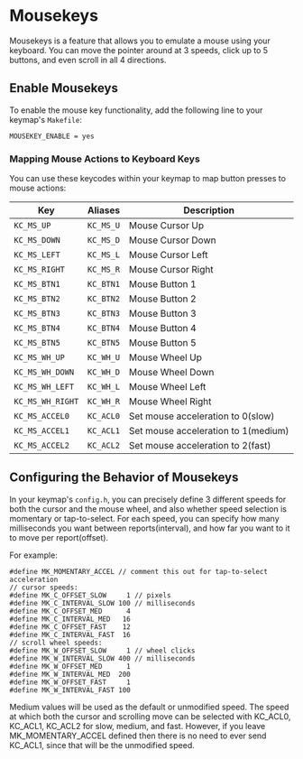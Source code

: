 # Mousekeys


Mousekeys is a feature that allows you to emulate a mouse using your keyboard. You can move the pointer around at 3 speeds, click up to 5 buttons, and even scroll in all 4 directions.

## Enable Mousekeys

To enable the mouse key functionality, add the following line to your keymap's `Makefile`:

```
MOUSEKEY_ENABLE = yes
```

### Mapping Mouse Actions to Keyboard Keys

You can use these keycodes within your keymap to map button presses to mouse actions:

|Key             |Aliases  |Description                        |
|----------------|---------|-----------------------------------|
|`KC_MS_UP`      |`KC_MS_U`|Mouse Cursor Up                    |
|`KC_MS_DOWN`    |`KC_MS_D`|Mouse Cursor Down                  |
|`KC_MS_LEFT`    |`KC_MS_L`|Mouse Cursor Left                  |
|`KC_MS_RIGHT`   |`KC_MS_R`|Mouse Cursor Right                 |
|`KC_MS_BTN1`    |`KC_BTN1`|Mouse Button 1                     |
|`KC_MS_BTN2`    |`KC_BTN2`|Mouse Button 2                     |
|`KC_MS_BTN3`    |`KC_BTN3`|Mouse Button 3                     |
|`KC_MS_BTN4`    |`KC_BTN4`|Mouse Button 4                     |
|`KC_MS_BTN5`    |`KC_BTN5`|Mouse Button 5                     |
|`KC_MS_WH_UP`   |`KC_WH_U`|Mouse Wheel Up                     |
|`KC_MS_WH_DOWN` |`KC_WH_D`|Mouse Wheel Down                   |
|`KC_MS_WH_LEFT` |`KC_WH_L`|Mouse Wheel Left                   |
|`KC_MS_WH_RIGHT`|`KC_WH_R`|Mouse Wheel Right                  |
|`KC_MS_ACCEL0`  |`KC_ACL0`|Set mouse acceleration to 0(slow)  |
|`KC_MS_ACCEL1`  |`KC_ACL1`|Set mouse acceleration to 1(medium)|
|`KC_MS_ACCEL2`  |`KC_ACL2`|Set mouse acceleration to 2(fast)  |


## Configuring the Behavior of Mousekeys

In your keymap's `config.h`, you can precisely define 3 different speeds for both the cursor and the mouse wheel, and also whether speed selection is momentary or tap-to-select.
For each speed, you can specify how many milliseconds you want between reports(interval), and how far you want to it to move per report(offset).

For example:

```
#define MK_MOMENTARY_ACCEL // comment this out for tap-to-select acceleration
// cursor speeds:
#define MK_C_OFFSET_SLOW     1 // pixels
#define MK_C_INTERVAL_SLOW 100 // milliseconds
#define MK_C_OFFSET_MED      4
#define MK_C_INTERVAL_MED   16
#define MK_C_OFFSET_FAST    12
#define MK_C_INTERVAL_FAST  16
// scroll wheel speeds:
#define MK_W_OFFSET_SLOW     1 // wheel clicks
#define MK_W_INTERVAL_SLOW 400 // milliseconds
#define MK_W_OFFSET_MED      1
#define MK_W_INTERVAL_MED  200
#define MK_W_OFFSET_FAST     1
#define MK_W_INTERVAL_FAST 100
```

Medium values will be used as the default or unmodified speed.
The speed at which both the cursor and scrolling move can be selected with KC_ACL0, KC_ACL1, KC_ACL2 for slow, medium, and fast. However, if you leave MK_MOMENTARY_ACCEL defined then there is no need to ever send KC_ACL1, since that will be the unmodified speed.
